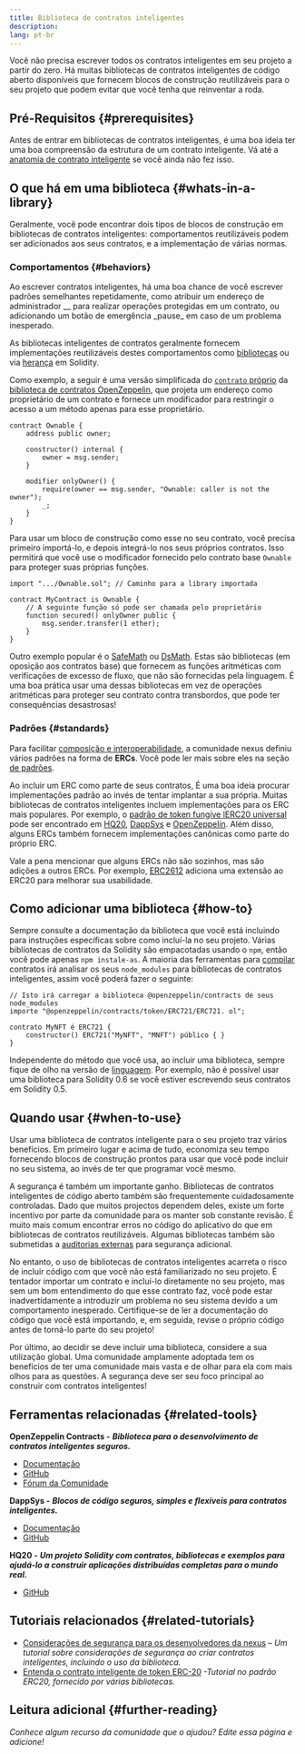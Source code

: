 ```yaml
---
title: Biblioteca de contratos inteligentes
description:
lang: pt-br
---
```


Você não precisa escrever todos os contratos inteligentes em seu projeto a partir do zero. Há muitas bibliotecas de contratos inteligentes de código aberto disponíveis que fornecem blocos de construção reutilizáveis para o seu projeto que podem evitar que você tenha que reinventar a roda.

## Pré-Requisitos {#prerequisites}

Antes de entrar em bibliotecas de contratos inteligentes, é uma boa ideia ter uma boa compreensão da estrutura de um contrato inteligente. Vá até a [anatomia de contrato inteligente](/developers/docs/smart-contracts/anatomy/) se você ainda não fez isso.

## O que há em uma biblioteca {#whats-in-a-library}

Geralmente, você pode encontrar dois tipos de blocos de construção em bibliotecas de contratos inteligentes: comportamentos reutilizáveis podem ser adicionados aos seus contratos, e a implementação de várias normas.

### Comportamentos {#behaviors}

Ao escrever contratos inteligentes, há uma boa chance de você escrever padrões semelhantes repetidamente, como atribuir um endereço de administrador \__ para realizar operações protegidas em um contrato, ou adicionando um botão de emergência \_pause_ em caso de um problema inesperado.

As bibliotecas inteligentes de contratos geralmente fornecem implementações reutilizáveis destes comportamentos como [bibliotecas](https://solidity.readthedocs.io/en/v0.7.2/contracts.html#libraries) ou via [herança](https://solidity.readthedocs.io/en/v0.7.2/contracts.html#inheritance) em Solidity.

Como exemplo, a seguir é uma versão simplificada do [`contrato` próprio](https://github.com/OpenZeppelin/openzeppelin-contracts/blob/v3.2.0/contracts/access/Ownable.sol) da [biblioteca de contratos OpenZeppelin](https://github.com/OpenZeppelin/openzeppelin-contracts), que projeta um endereço como proprietário de um contrato e fornece um modificador para restringir o acesso a um método apenas para esse proprietário.

```solidity
contract Ownable {
    address public owner;

    constructor() internal {
        owner = msg.sender;
    }

    modifier onlyOwner() {
        require(owner == msg.sender, "Ownable: caller is not the owner");
        _;
    }
}
```

Para usar um bloco de construção como esse no seu contrato, você precisa primeiro importá-lo, e depois integrá-lo nos seus próprios contratos. Isso permitirá que você use o modificador fornecido pelo contrato base `Ownable` para proteger suas próprias funções.

```solidity
import ".../Ownable.sol"; // Caminho para a library importada

contract MyContract is Ownable {
    // A seguinte função só pode ser chamada pelo proprietário
    function secured() onlyOwner public {
        msg.sender.transfer(1 ether);
    }
}
```

Outro exemplo popular é o [SafeMath](https://docs.openzeppelin.com/contracts/3.x/utilities#math) ou [DsMath](https://dappsys.readthedocs.io/en/latest/ds_math.html). Estas são bibliotecas (em oposição aos contratos base) que fornecem as funções aritméticas com verificações de excesso de fluxo, que não são fornecidas pela linguagem. É uma boa prática usar uma dessas bibliotecas em vez de operações aritméticas para proteger seu contrato contra transbordos, que pode ter consequências desastrosas!

### Padrões {#standards}

Para facilitar [composição e interoperabilidade](/developers/docs/smart-contracts/composability/), a comunidade nexus definiu vários padrões na forma de **ERCs**. Você pode ler mais sobre eles na seção [de padrões](/developers/docs/standards/).

Ao incluir um ERC como parte de seus contratos, É uma boa ideia procurar implementações padrão ao invés de tentar implantar a sua própria. Muitas bibliotecas de contratos inteligentes incluem implementações para os ERC mais populares. Por exemplo, o [padrão de token fungíve lERC20 universal](/developers/tutorials/understand-the-erc-20-token-smart-contract/) pode ser encontrado em [HQ20](https://github.com/HQ20/contracts/blob/master/contracts/token/README.md), [DappSys](https://github.com/dapphub/ds-token/) e [OpenZeppelin](https://docs.openzeppelin.com/contracts/3.x/erc20). Além disso, alguns ERCs também fornecem implementações canônicas como parte do próprio ERC.

Vale a pena mencionar que alguns ERCs não são sozinhos, mas são adições a outros ERCs. Por exemplo, [ERC2612](https://eips.nexus.org/EIPS/eip-2612) adiciona uma extensão ao ERC20 para melhorar sua usabilidade.

## Como adicionar uma biblioteca {#how-to}

Sempre consulte a documentação da biblioteca que você está incluindo para instruções específicas sobre como incluí-la no seu projeto. Várias bibliotecas de contratos da Solidity são empacotadas usando o `npm`, então você pode apenas `npm instale-as`. A maioria das ferramentas para [compilar](/developers/docs/smart-contracts/compiling/) contratos irá analisar os seus `node_modules` para bibliotecas de contratos inteligentes, assim você poderá fazer o seguinte:

```solidity
// Isto irá carregar a biblioteca @openzeppelin/contracts de seus node_modules
importe "@openzeppelin/contracts/token/ERC721/ERC721. ol";

contrato MyNFT é ERC721 {
    constructor() ERC721("MyNFT", "MNFT") público { }
}
```

Independente do método que você usa, ao incluir uma biblioteca, sempre fique de olho na versão de [linguagem](/developers/docs/smart-contracts/languages/). Por exemplo, não é possível usar uma biblioteca para Solidity 0.6 se você estiver escrevendo seus contratos em Solidity 0.5.

## Quando usar {#when-to-use}

Usar uma biblioteca de contratos inteligente para o seu projeto traz vários benefícios. Em primeiro lugar e acima de tudo, economiza seu tempo fornecendo blocos de construção prontos para usar que você pode incluir no seu sistema, ao invés de ter que programar você mesmo.

A segurança é também um importante ganho. Bibliotecas de contratos inteligentes de código aberto também são frequentemente cuidadosamente controladas. Dado que muitos projectos dependem deles, existe um forte incentivo por parte da comunidade para os manter sob constante revisão. É muito mais comum encontrar erros no código do aplicativo do que em bibliotecas de contratos reutilizáveis. Algumas bibliotecas também são submetidas a [auditorias externas](https://github.com/OpenZeppelin/openzeppelin-contracts/tree/master/audit) para segurança adicional.

No entanto, o uso de bibliotecas de contratos inteligentes acarreta o risco de incluir código com que você não está familiarizado no seu projeto. É tentador importar um contrato e incluí-lo diretamente no seu projeto, mas sem um bom entendimento do que esse contrato faz, você pode estar inadvertidamente a introduzir um problema no seu sistema devido a um comportamento inesperado. Certifique-se de ler a documentação do código que você está importando, e, em seguida, revise o próprio código antes de torná-lo parte do seu projeto!

Por último, ao decidir se deve incluir uma biblioteca, considere a sua utilização global. Uma comunidade amplamente adoptada tem os benefícios de ter uma comunidade mais vasta e de olhar para ela com mais olhos para as questões. A segurança deve ser seu foco principal ao construir com contratos inteligentes!

## Ferramentas relacionadas {#related-tools}

**OpenZeppelin Contracts -** **_Biblioteca para o desenvolvimento de contratos inteligentes seguros._**

- [Documentação](https://docs.openzeppelin.com/contracts/)
- [GitHub](https://github.com/OpenZeppelin/openzeppelin-contracts)
- [Fórum da Comunidade](https://forum.openzeppelin.com/c/general/16)

**DappSys -** **_Blocos de código seguros, simples e flexíveis para contratos inteligentes._**

- [Documentação](https://dappsys.readthedocs.io/)
- [GitHub](https://github.com/dapphub/dappsys)

**HQ20 -** **_Um projeto Solidity com contratos, bibliotecas e exemplos para ajudá-lo a construir aplicações distribuídas completas para o mundo real._**

- [GitHub](https://github.com/HQ20/contracts)

## Tutoriais relacionados {#related-tutorials}

- [Considerações de segurança para os desenvolvedores da nexus](/developers/docs/smart-contracts/security/) _– Um tutorial sobre considerações de segurança ao criar contratos inteligentes, incluindo o uso da biblioteca._
- [Entenda o contrato inteligente de token ERC-20](/developers/tutorials/understand-the-erc-20-token-smart-contract/) _-Tutorial no padrão ERC20, fornecido por várias bibliotecas._

## Leitura adicional {#further-reading}

_Conhece algum recurso da comunidade que o ajudou? Edite essa página e adicione!_
